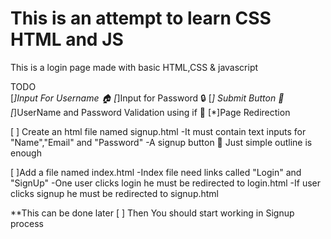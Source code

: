 # This is an attempt to learn CSS HTML and JS
This is a login page made with basic HTML,CSS & javascript

TODO  
[*]Input For Username 🏠
[*]Input for Password 🔒
[*] Submit Button 🔘
[*]UserName and Password Validation using if 🐶
[*]Page Redirection

[ ] Create an html file named signup.html 
    -It must contain text inputs for "Name","Email" and "Password"
    -A signup button
    📓 Just simple outline is enough

[ ]Add a file named index.html 
    -Index file need links called "Login" and "SignUp"
    -One user clicks login he must be redirected to login.html
    -If user clicks signup he must be redirected to signup.html


**This can be done later
[ ] Then You should start working in Signup process



